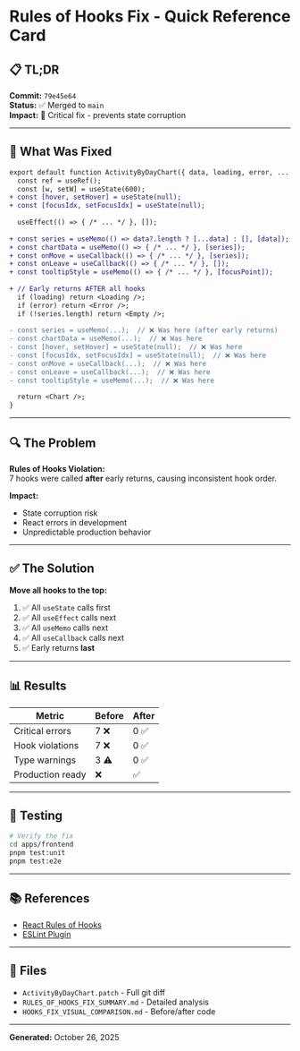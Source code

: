 # Rules of Hooks Fix - Quick Reference Card

## 📋 TL;DR

**Commit:** `79e45e64`  
**Status:** ✅ Merged to `main`  
**Impact:** 🔴 Critical fix - prevents state corruption

---

## 🎯 What Was Fixed

```diff
export default function ActivityByDayChart({ data, loading, error, ... }) {
  const ref = useRef();
  const [w, setW] = useState(600);
+ const [hover, setHover] = useState(null);
+ const [focusIdx, setFocusIdx] = useState(null);
  
  useEffect(() => { /* ... */ }, []);
  
+ const series = useMemo(() => data?.length ? [...data] : [], [data]);
+ const chartData = useMemo(() => { /* ... */ }, [series]);
+ const onMove = useCallback(() => { /* ... */ }, [series]);
+ const onLeave = useCallback(() => { /* ... */ }, []);
+ const tooltipStyle = useMemo(() => { /* ... */ }, [focusPoint]);
  
+ // Early returns AFTER all hooks
  if (loading) return <Loading />;
  if (error) return <Error />;
  if (!series.length) return <Empty />;
  
- const series = useMemo(...);  // ❌ Was here (after early returns)
- const chartData = useMemo(...);  // ❌ Was here
- const [hover, setHover] = useState(null);  // ❌ Was here
- const [focusIdx, setFocusIdx] = useState(null);  // ❌ Was here
- const onMove = useCallback(...);  // ❌ Was here
- const onLeave = useCallback(...);  // ❌ Was here
- const tooltipStyle = useMemo(...);  // ❌ Was here
  
  return <Chart />;
}
```

---

## 🔍 The Problem

**Rules of Hooks Violation:**  
7 hooks were called **after** early returns, causing inconsistent hook order.

**Impact:**
- State corruption risk
- React errors in development
- Unpredictable production behavior

---

## ✅ The Solution

**Move all hooks to the top:**
1. ✅ All `useState` calls first
2. ✅ All `useEffect` calls next
3. ✅ All `useMemo` calls next
4. ✅ All `useCallback` calls next
5. ✅ Early returns **last**

---

## 📊 Results

| Metric | Before | After |
|--------|--------|-------|
| Critical errors | 7 ❌ | 0 ✅ |
| Hook violations | 7 ❌ | 0 ✅ |
| Type warnings | 3 ⚠️ | 0 ✅ |
| Production ready | ❌ | ✅ |

---

## 🧪 Testing

```bash
# Verify the fix
cd apps/frontend
pnpm test:unit
pnpm test:e2e
```

---

## 📚 References

- [React Rules of Hooks](https://react.dev/reference/rules/rules-of-hooks)
- [ESLint Plugin](https://www.npmjs.com/package/eslint-plugin-react-hooks)

---

## 📁 Files

- `ActivityByDayChart.patch` - Full git diff
- `RULES_OF_HOOKS_FIX_SUMMARY.md` - Detailed analysis
- `HOOKS_FIX_VISUAL_COMPARISON.md` - Before/after code

---

**Generated:** October 26, 2025
